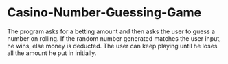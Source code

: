 # Casino-Number-Guessing-Game
The program asks for a betting amount and then asks the user to guess a number on rolling. 
If the random number generated matches the user input, he wins, else money is deducted. 
The user can keep playing until he loses all the amount he put in initially.
